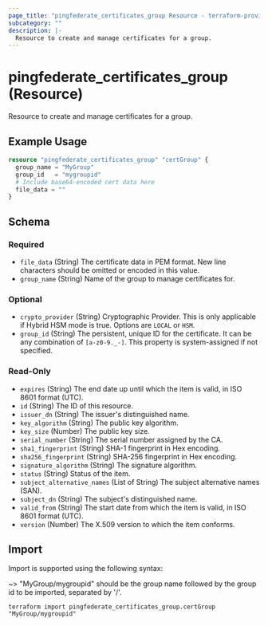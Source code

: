 ```yaml
---
page_title: "pingfederate_certificates_group Resource - terraform-provider-pingfederate"
subcategory: ""
description: |-
  Resource to create and manage certificates for a group.
---
```


# pingfederate_certificates_group (Resource)

Resource to create and manage certificates for a group.

## Example Usage

```terraform
resource "pingfederate_certificates_group" "certGroup" {
  group_name = "MyGroup"
  group_id   = "mygroupid"
  # Include base64-encoded cert data here
  file_data = ""
}
```

<!-- schema generated by tfplugindocs -->
## Schema

### Required

- `file_data` (String) The certificate data in PEM format. New line characters should be omitted or encoded in this value.
- `group_name` (String) Name of the group to manage certificates for.

### Optional

- `crypto_provider` (String) Cryptographic Provider. This is only applicable if Hybrid HSM mode is true. Options are `LOCAL` or `HSM`.
- `group_id` (String) The persistent, unique ID for the certificate. It can be any combination of `[a-z0-9._-]`. This property is system-assigned if not specified.

### Read-Only

- `expires` (String) The end date up until which the item is valid, in ISO 8601 format (UTC).
- `id` (String) The ID of this resource.
- `issuer_dn` (String) The issuer's distinguished name.
- `key_algorithm` (String) The public key algorithm.
- `key_size` (Number) The public key size.
- `serial_number` (String) The serial number assigned by the CA.
- `sha1_fingerprint` (String) SHA-1 fingerprint in Hex encoding.
- `sha256_fingerprint` (String) SHA-256 fingerprint in Hex encoding.
- `signature_algorithm` (String) The signature algorithm.
- `status` (String) Status of the item.
- `subject_alternative_names` (List of String) The subject alternative names (SAN).
- `subject_dn` (String) The subject's distinguished name.
- `valid_from` (String) The start date from which the item is valid, in ISO 8601 format (UTC).
- `version` (Number) The X.509 version to which the item conforms.

## Import

Import is supported using the following syntax:

~> "MyGroup/mygroupid" should be the group name followed by the group id to be imported, separated by '/'.

```shell
terraform import pingfederate_certificates_group.certGroup "MyGroup/mygroupid"
```